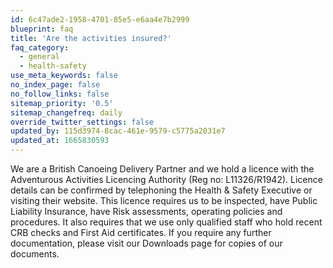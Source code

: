 ```yaml
---
id: 6c47ade2-1958-4701-85e5-e6aa4e7b2999
blueprint: faq
title: 'Are the activities insured?'
faq_category:
  - general
  - health-safety
use_meta_keywords: false
no_index_page: false
no_follow_links: false
sitemap_priority: '0.5'
sitemap_changefreq: daily
override_twitter_settings: false
updated_by: 115d3974-8cac-461e-9579-c5775a2031e7
updated_at: 1665830593
---
```

We are a British Canoeing Delivery Partner and we hold a licence with the Adventurous Activities Licencing Authority (Reg no: L11326/R1942). Licence details can be confirmed by telephoning the Health & Safety Executive or visiting their website. This licence requires us to be inspected, have Public Liability Insurance, have Risk assessments, operating policies and procedures. It also requires that we use only qualified staff who hold recent CRB checks and First Aid certificates. If you require any further documentation, please visit our Downloads page for copies of our documents.
